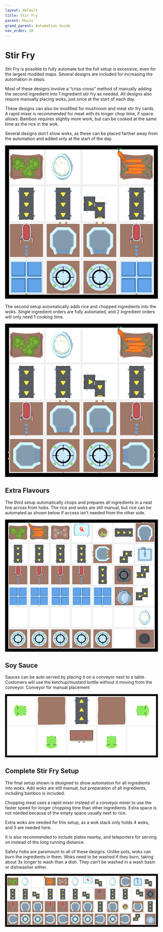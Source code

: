 ```yaml
---
layout: default
title: Stir Fry
parent: Mains
grand_parent: Automation Guide
nav_order: 10
---
```


# Stir Fry

Stir Fry is possible to fully automate but the full setup is excessive, even for the largest modded maps. Several designs are included for increasing the automation in steps.

Most of these designs involve a “criss-cross” method of manually adding the second ingredient into 1 ingredient stir fry as needed. All designs also require manually placing woks, just once at the start of each day.

These designs can also be modified for mushroom and meat stir fry cards. A rapid mixer is recommended for meat with its longer chop time, if space allows. Bamboo requires slightly more work, but can be cooked at the same time as the rice in the wok.


Several designs don’t show woks, as these can be placed farther away from the automation and added only at the start of the day.

![stir_fry_1.png](</assets/images/guide/mains/stir_fry/stir_fry_1.png>)

The second setup automatically adds rice and chopped ingredients into the woks. Single ingredient orders are fully automated, and 2 ingredient orders will only need 1 cooking time.

![stir_fry_2.png](</assets/images/guide/mains/stir_fry/stir_fry_2.png>)


## Extra Flavours

The third setup automatically chops and prepares all ingredients in a neat line across from hobs. The rice and woks are still manual, but rice can be automated as shown below if access isn’t needed from the other side.

![stir_fry_3.png](</assets/images/guide/mains/stir_fry/stir_fry_3.png>)

## Soy Sauce

Sauces can be auto served by placing it on a conveyor next to a table. Customers will use the ketchup/mustard bottle without it moving from the conveyor. Conveyor for manual placement

![hot_dogs_sauce.png](</assets/images/guide/mains/hot_dogs/hot_dogs_sauce.png>)

## Complete Stir Fry Setup

The final setup shown is designed to show automation for all ingredients into woks. Add woks are still manual, but preparation of all ingredients, including bamboo is included.

Chopping meat uses a rapid mixer instead of a conveyor mixer to use the faster speed for longer chopping time than other ingredients. Extra space is not needed because of the empty space usually next to rice.

Extra woks are needed for this setup, as a wok stack only holds 4 woks, and 5 are needed here.

It is also recommended to include plates nearby, and teleporters for serving on instead of the long running distance.

Safety hobs are paramount to all of these designs. Unlike pots, woks can burn the ingredients in them. Woks need to be washed if they burn, taking about 3x longer to wash than a dish. They can’t be washed in a wash basin or dishwasher either.

![stir_fry_full.png](</assets/images/guide/mains/stir_fry/stir_fry_full.png>)